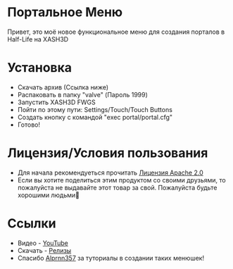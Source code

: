 # Портальное Меню
Привет, это моё новое функциональное меню для создания порталов в Half-Life на XASH3D
# Установка
- Скачать архив (Ссылка ниже)
- Распаковать в папку "valve" (Пароль 1999)
- Запустить XASH3D FWGS
- Пойти по этому пути: Settings/Touch/Touch Buttons
- Создать кнопку с командой "exec portal/portal.cfg"
- Готово!
# Лицензия/Условия пользования
- Для начала рекомендуеться прочитать [Лицензия Apache 2.0](https://github.com/XDe0/Portal-Menu/blob/main/LICENSE)
- Если вы хотите поделиться этим продуктом со своими друзьями, то пожалуйста не выдавайте этот товар за свой. Пожалуйста будьте хорошими людьми🙏
# Ссылки 
- Видео - [YouTube](https://youtu.be/uquMXm7JpcA)
- Скачать - [Релизы](https://github.com/XDe0/Portal-Menu/releases/tag/v1.0)
- Спасибо [Alprnn357](https://github.com/Alprnn357) за туториалы в создании таких менюшек!
